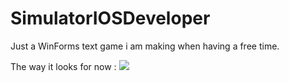# SimulatorIOSDeveloper
Just a WinForms text game i am making when having a free time.

The way it looks for now :
<img src = "https://pp.vk.me/c638624/v638624859/a7e6/8NSUWWAaItU.jpg"/>
